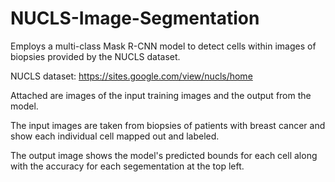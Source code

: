 # NUCLS-Image-Segmentation
Employs a multi-class Mask R-CNN model to detect cells within images of biopsies provided by the NUCLS dataset.

NUCLS dataset: https://sites.google.com/view/nucls/home

Attached are images of the input training images and the output from the model.

The input images are taken from biopsies of patients with breast cancer and show each individual cell mapped out and labeled.

The output image shows the model's predicted bounds for each cell along with the accuracy for each segementation at the top left.
